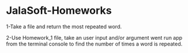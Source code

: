 # JalaSoft-Homeworks


<p>1-Take a file and return the most repeated word.</p>
<p>2-Use Homework_1 file, take an user input and/or argument went run app from the terminal console to find the number of times a word is repeated.</p>
